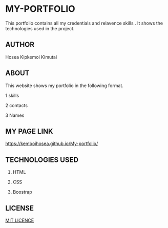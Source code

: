 # MY-PORTFOLIO
This portfolio contains all my credentials and relavence skills .
It shows the technologies used in the project.

## AUTHOR

Hosea Kipkemoi Kimutai

## ABOUT
This website shows my portfolio in the following  format.

1 skills

2 contacts

3 Names

## MY PAGE LINK

https://kemboihosea.github.io/My-portfolio/

## TECHNOLOGIES USED

1. HTML

2. CSS

3. Boostrap

## LICENSE

[MIT LICENCE](https://opensource.org/licenses/mit-license.php)




